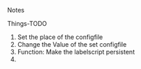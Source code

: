 Notes

Things-TODO

1. Set the place of the configfile
2. Change the Value of the set configfile
3. Function: Make the labelscript persistent
4. 
